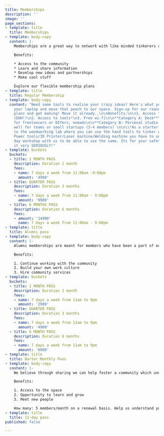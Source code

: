 ```yaml
---
title: Memberships
description: ''
image: ''
page_sections:
- template: title
  title: Memberships
- template: body-copy
  content: |-
    Memberships are a great way to network with like minded tinkerers and grow as a Maker / DIYer.

    Benefits:

    * Access to the community
    * Learn and share information
    * Develop new ideas and partnerships
    * Make cool stuff

    Explore our flexible membership plans
- template: title
  title: Regular Membership
- template: body-copy
  content: "Need some tools to realise your crazy ideas? Here's what you can do. Pick
    your laptop and move that peach to our space. Sign-up for our reasonable membership
    plans and get making! Move it already..\n\nBenefits:\n\n1. Access to the space
    (DUH!)\n2. Access to tools*\n3. Free wi-fi\n\n**Category A: Desk**\n\nWorks well
    for freelancers or DIYers, nomads\n\n**Category B: Personal studio space**\n\nWorks
    well for teams or small startups (3-4 members) \n\n\\*As a starter, you get access
    to the woodworking lab where you can use the hand tools to tinker with. To use
    Power tools/3D Printer/Laser machine/Welding machine you have to undergo a full
    day workshop with us to be able to use the same. Its for your safety and we take
    it very SERIOUSLY!"
- template: buckets
  buckets:
  - title: 1 MONTH PASS
    description: Duration 1 month
    fees:
    - name: 7 days a week from 11:00am -9:00pm
      amount: '4900'
  - title: QUARTER PASS
    description: Duration 3 months
    fees:
    - name: 7 days a week from 11:00am - 9:00pm
      amount: '9900'
  - title: 6 MONTHS PASS
    description: Duration 6 months
    fees:
    - amount: '14900'
      name: 7 days a week from 11:00am - 9:00pm
- template: title
  title: Alumni pass
- template: body-copy
  content: |-
    Alumni memberships are meant for members who have been a part of our flagship programs like Rapid Prototyping, S.T.E.A.M School, D.I.V.E or SDG School programs.

    Benefits:

    1. Continue working with the community
    2. Build your own work culture
    3. Hire community services
- template: buckets
  buckets:
  - title: 1 MONTH PASS
    description: Duration 1 month
    fees:
    - name: 7 days a week from 11am to 9pm
      amount: '2900'
  - title: QUARTER PASS
    description: Duration 3 months
    fees:
    - name: 7 days a week from 11am to 9pm
      amount: '4900'
  - title: 6 MONTH PASS
    description: Duration 6 months
    fees:
    - name: 7 days a week from 11am to 9pm
      amount: '6900'
- template: title
  title: Barter Monthly Pass
- template: body-copy
  content: |-
    We believe through sharing we can help foster a community which understands the value that a maker space like ours strives to create in the society. If you have the discipline and the right kind of motivation we would be happy to wave-off the membership-plan for you. What's the catch? Nothing, just help us with our OPERATIONAL requirements at our spaces in Mumbai and Delhi. It can include helping us in building projects, running offline campaigns, volunteering in fixing a presentation or helping in research and documentation.

    Benefits:

    1. Access to the space
    2. Opportunity to learn and grow
    3. Meet new people

    How many: 5 members/month on a renewal basis. Help us understand you better by filling a form
- template: title
  title: 12-day pass
published: false

---
```

